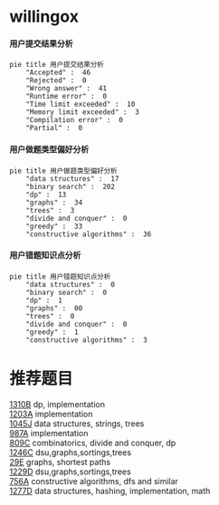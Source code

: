 # willingox

<!-- tabs:start -->



#### **用户提交结果分析**

```mermaid
pie title 用户提交结果分析
    "Accepted" :  46
    "Rejected" :  0
    "Wrong answer" :  41
    "Runtime error" :  0
    "Time limit exceeded" :  10
    "Memory limit exceeded" :  3
    "Compilation error" :  0
    "Partial" :  0
```

#### **用户做题类型偏好分析**

```mermaid
pie title 用户做题类型偏好分析
    "data structures" :  17
    "binary search" :  202
    "dp" :  13
    "graphs" :  34
    "trees" :  3
    "divide and conquer" :  0
    "greedy" :  33
    "constructive algorithms" :  36
```
#### **用户错题知识点分析**

```mermaid
pie title 用户错题知识点分析
    "data structures" :  0
    "binary search" :  0
    "dp" :  1
    "graphs" :  00
    "trees" :  0
    "divide and conquer" :  0
    "greedy" :  1
    "constructive algorithms" :  3
```



<!-- tabs:end -->
# 推荐题目
[1310B](https://codeforces.com/contest/1310/problem/B)		dp,
                        implementation		  
[1203A](https://codeforces.com/contest/1203/problem/A)		implementation		  
[1045J](https://codeforces.com/contest/1045/problem/J)		data structures,
                        strings,
                        trees		  
[987A](https://codeforces.com/contest/987/problem/A)		implementation		  
[809C](https://codeforces.com/contest/809/problem/C)		combinatorics,
                        divide and conquer,
                        dp		  
[1246C](https://codeforces.com/contest/1246/problem/C)		dsu,graphs,sortings,trees		  
[29E](https://codeforces.com/contest/29/problem/E)		graphs,
                        shortest paths		  
[1229D](https://codeforces.com/contest/1229/problem/D)		dsu,graphs,sortings,trees		  
[756A](https://codeforces.com/contest/756/problem/A)		constructive algorithms,
                        dfs and similar		  
[1277D](https://codeforces.com/contest/1277/problem/D)		data structures,
                        hashing,
                        implementation,
                        math		  
